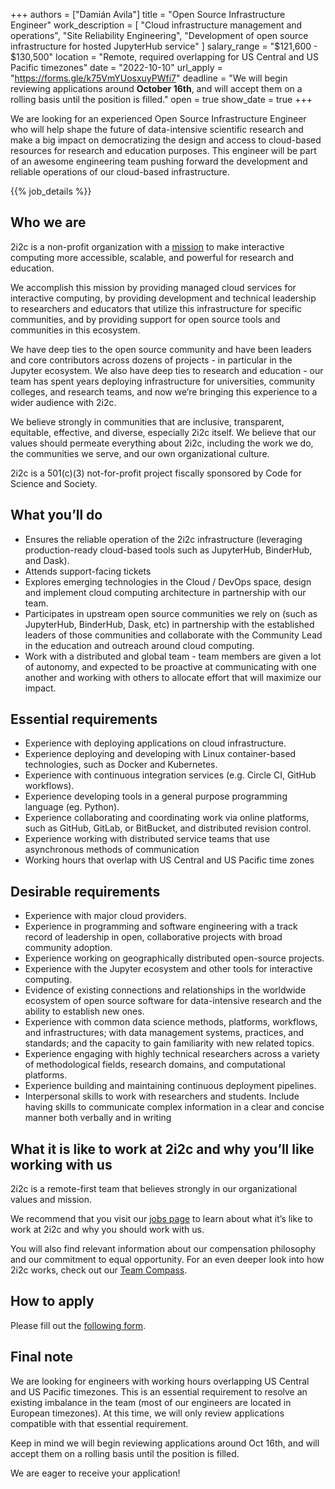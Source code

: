 +++
authors =  ["Damián Avila"]
title = "Open Source Infrastructure Engineer"
work_description = [
  "Cloud infrastructure management and operations",
  "Site Reliability Engineering",
  "Development of open source infrastructure for hosted JupyterHub service"
]
salary_range = "$121,600 - $130,500"
location = "Remote, required overlapping for US Central and US Pacific timezones"
date = "2022-10-10"
url_apply = "https://forms.gle/k75VmYUosxuyPWfi7"
deadline = "We will begin reviewing applications around **October 16th**, and will accept them on a rolling basis until the position is filled."
open = true
show_date = true
+++

We are looking for an experienced Open Source Infrastructure Engineer who will help shape the future
of data-intensive scientific research and make a big impact on democratizing the design and access
to cloud-based resources for research and education purposes. This engineer will be part of an awesome
engineering team pushing forward the development and reliable operations of our cloud-based infrastructure.

<!-- Defined in layouts/shortcodes/job_details.html -->
{{% job_details %}}

## Who we are

2i2c is a non-profit organization with a [mission](https://2i2c.org/mission/) to make interactive computing
more accessible, scalable, and powerful for research and education.

We accomplish this mission by providing managed cloud services for interactive computing, by providing
development and technical leadership to researchers and educators that utilize this infrastructure for
specific communities, and by providing support for open source tools and communities in this ecosystem.

We have deep ties to the open source community and have been leaders and core contributors across dozens
of projects - in particular in the Jupyter ecosystem. We also have deep ties to research and education -
our team has spent years deploying infrastructure for universities, community colleges, and research teams,
and now we’re bringing this experience to a wider audience with 2i2c.

We believe strongly in communities that are inclusive, transparent, equitable, effective, and diverse,
especially 2i2c itself. We believe that our values should permeate everything about 2i2c, including the
work we do, the communities we serve, and our own organizational culture.

2i2c is a 501(c)(3) not-for-profit project fiscally sponsored by Code for Science and Society.


## What you’ll do

- Ensures the reliable operation of the 2i2c infrastructure (leveraging production-ready cloud-based
  tools such as JupyterHub, BinderHub, and Dask).
- Attends support-facing tickets
- Explores emerging technologies in the Cloud / DevOps space, design and implement cloud computing
  architecture in partnership with our team.
- Participates in upstream open source communities we rely on (such as JupyterHub, BinderHub, Dask, etc)
  in partnership with the established leaders of those communities and collaborate with the Community Lead
  in the education and outreach around cloud computing.
- Work with a distributed and global team - team members are given a lot of autonomy, and expected to be
  proactive at communicating with one another and working with others to allocate effort that will maximize
  our impact.


## Essential requirements

- Experience with deploying applications on cloud infrastructure.
- Experience deploying and developing with Linux container-based technologies, such as Docker and Kubernetes.
- Experience with continuous integration services (e.g. Circle CI, GitHub workflows).
- Experience developing tools in a general purpose programming language (eg. Python).
- Experience collaborating and coordinating work via online platforms, such as GitHub, GitLab, or BitBucket,
  and distributed revision control.
- Experience working with distributed service teams that use asynchronous methods of communication
- Working hours that overlap with US Central and US Pacific time zones


## Desirable requirements

- Experience with major cloud providers.
- Experience in programming and software engineering with a track record of leadership in open, collaborative
  projects with broad community adoption.
- Experience working on geographically distributed open-source projects.    
- Experience with the Jupyter ecosystem and other tools for interactive computing.
- Evidence of existing connections and relationships in the worldwide ecosystem of open source software for
  data-intensive research and the ability to establish new ones.
- Experience with common data science methods, platforms, workflows, and infrastructures; with data management
  systems, practices, and standards; and the capacity to gain familiarity with new related topics.
- Experience engaging with highly technical researchers across a variety of methodological fields,
  research domains, and computational platforms.
- Experience building and maintaining continuous deployment pipelines.
- Interpersonal skills to work with researchers and students. Include having skills to communicate complex
  information in a clear and concise manner both verbally and in writing


## What it is like to work at 2i2c and why you’ll like working with us

2i2c is a remote-first team that believes strongly in our organizational values and mission.

We recommend that you visit our [jobs page](https://2i2c.org/jobs/) to learn about what
it’s like to work at 2i2c and why you should work with us.

You will also find relevant information about our compensation philosophy and our commitment to equal
opportunity. For an even deeper look into how 2i2c works, check out our [Team Compass](https://compass.2i2c.org/).

## How to apply

Please fill out the [following form](https://forms.gle/k75VmYUosxuyPWfi7).

## Final note

We are looking for engineers with working hours overlapping US Central and US Pacific timezones.
This is an essential requirement to resolve an existing imbalance in the team (most of our engineers
are located in European timezones). At this time, we will only review applications compatible with
that essential requirement.

Keep in mind we will begin reviewing applications around Oct 16th, and will accept them on
a rolling basis until the position is filled.

We are eager to receive your application!
